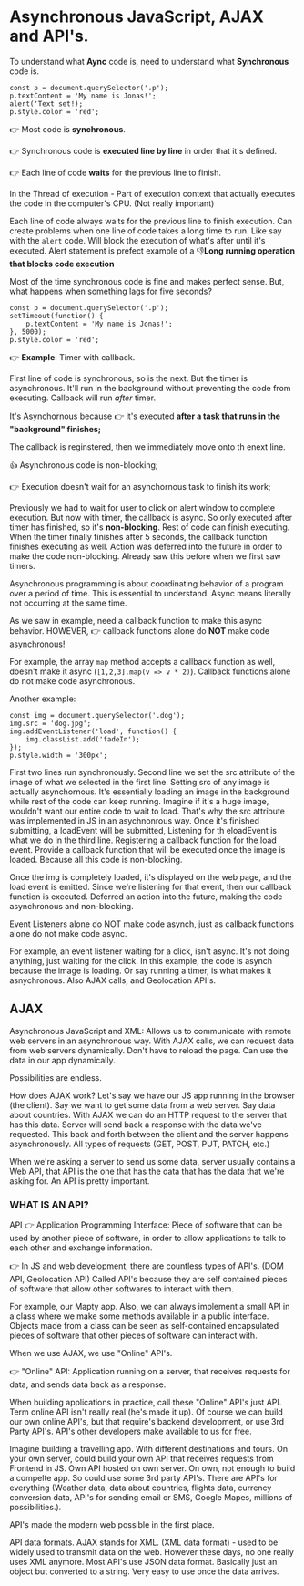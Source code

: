 # Asynchronous JavaScript, AJAX and API's.

To understand what **Aync** code is, need to understand what **Synchronous** code is.

```
const p = document.querySelector('.p');
p.textContent = 'My name is Jonas!';
alert('Text set!);
p.style.color = 'red';
```

👉 Most code is **synchronous**.

👉 Synchronous code is **executed line by line** in order that it's defined.

👉 Each line of code **waits** for the previous line to finish.

In the Thread of execution - Part of execution context that actually executes the code in the computer's CPU. (Not really important)

Each line of code always waits for the previous line to finish execution. Can create problems when one line of code takes a long time to run. Like say with the `alert` code. Will block the execution of what's after until it's executed. Alert statement is prefect example of a 👎**Long running operation that blocks code execution**

Most of the time synchronous code is fine and makes perfect sense. But, what happens when something lags for five seconds?

```
const p = document.querySelector('.p');
setTimeout(function() {
    p.textContent = 'My name is Jonas!';
}, 5000);
p.style.color = 'red';
```

👉 **Example**: Timer with callback.

First line of code is synchronous, so is the next. But the timer is asynchronous. It'll run in the background without preventing the code from executing. Callback will run _after_ timer.

It's Asynchornous because 👉 it's executed **after a task that runs in the "background" finishes;**

The callback is reginstered, then we immediately move onto th enext line.

👍 Asynchronous code is non-blocking;

👉 Execution doesn't wait for an asynchornous task to finish its work;

Previously we had to wait for user to click on alert window to complete execution. But now with timer, the callback is async. So only executed after timer has finished, so it's **non-blocking**. Rest of code can finish executing. When the timer finally finishes after 5 seconds, the callback function finishes executing as well. Action was deferred into the future in order to make the code non-blocking. Already saw this before when we first saw timers.

Asynchronous programming is about coordinating behavior of a program over a period of time.
This is essential to understand. Async means literally not occurring at the same time.

As we saw in example, need a callback function to make this async behavior. HOWEVER, 👉 callback functions alone do **NOT** make code asynchronous!

For example, the array `map` method accepts a callback function as well, doesn't make it async (`[1,2,3].map(v => v * 2)`). Callback functions alone do not make code asynchronous.

Another example:

```
const img = document.querySelector('.dog');
img.src = 'dog.jpg';
img.addEventListener('load', function() {
    img.classList.add('fadeIn');
});
p.style.width = '300px';
```

First two lines run synchronously. Second line we set the src attribute of the image of what we selected in the first line. Setting src of any image is actually asynchornous. It's essentially loading an image in the background while rest of the code can keep running. Imagine if it's a huge image, wouldn't want our entire code to wait to load. That's why the src attribute was implemented in JS in an asychnonrous way. Once it's finished submitting, a loadEvent will be submitted, Listening for th eloadEvent is what we do in the third line. Registering a callback function for the load event. Provide a callback function that will be executed once the image is loaded. Because all this code is non-blocking.

Once the img is completely loaded, it's displayed on the web page, and the load event is emitted. Since we're listening for that event, then our callback function is executed. Deferred an action into the future, making the code asynchronous and non-blocking.

Event Listeners alone do NOT make code asynch, just as callback functions alone do not make code async.

For example, an event listener waiting for a click, isn't async. It's not doing anything, just waiting for the click. In this example, the code is asynch because the image is loading. Or say running a timer, is what makes it asnychronous. Also AJAX calls, and Geolocation API's.

## AJAX

Asynchronous JavaScript and XML: Allows us to communicate with remote web servers in an asynchronous way. With AJAX calls, we can request data from web servers dynamically. Don't have to reload the page. Can use the data in our app dynamically.

Possibilities are endless.

How does AJAX work? Let's say we have our JS app running in the browser (the client). Say we want to get some data from a web server. Say data about countries. With AJAX we can do an HTTP request to the server that has this data. Server will send back a response with the data we've requested. This back and forth between the client and the server happens asynchronously. All types of requests (GET, POST, PUT, PATCH, etc.)

When we're asking a server to send us some data, server usually contains a Web API, that API is the one that has the data that has the data that we're asking for. An API is pretty important.

### WHAT IS AN API?

API 👉 Application Programming Interface: Piece of software that can be used by another piece of software, in order to allow applications to talk to each other and exchange information.

👉 In JS and web development, there are countless types of API's. (DOM API, Geolocation API) Called API's because they are self contained pieces of software that allow other softwares to interact with them.

For example, our Mapty app. Also, we can always implement a small API in a class where we make some methods available in a public interface. Objects made from a class can be seen as self-contained encapsulated pieces of software that other pieces of software can interact with.

When we use AJAX, we use "Online" API's.

👉 "Online" API: Application running on a server, that receives requests for data, and sends data back as a response.

When building applications in practice, call these "Online" API's just API. Term online API isn't really real (he's made it up). Of course we can build our own online API's, but that require's backend development, or use 3rd Party API's. API's other developers make available to us for free.

Imagine building a travelling app. With different destinations and tours. On your own server, could build your own API that receives requests from Frontend in JS. Own API hosted on own server. On own, not enough to build a compelte app. So could use some 3rd party API's. There are API's for everything (Weather data, data about countries, flights data, currency conversion data, API's for sending email or SMS, Google Mapes, millions of possibilities.).

API's made the modern web possible in the first place.

API data formats. AJAX stands for XML. (XML data format) - used to be widely used to transmit data on the web. However these days, no one really uses XML anymore. Most API's use JSON data format. Basically just an object but converted to a string. Very easy to use once the data arrives.
